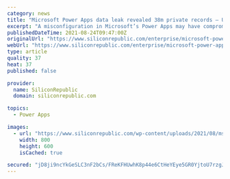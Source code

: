 ```yaml
---
category: news
title: "Microsoft Power Apps data leak revealed 38m private records – UpGuard"
excerpt: "A misconfiguration in Microsoft’s Power Apps may have compromised sensitive Covid-19 and employee info from public and private bodies."
publishedDateTime: 2021-08-24T09:47:00Z
originalUrl: "https://www.siliconrepublic.com/enterprise/microsoft-power-apps-data-leak-misconfiguration-upguard"
webUrl: "https://www.siliconrepublic.com/enterprise/microsoft-power-apps-data-leak-misconfiguration-upguard"
type: article
quality: 37
heat: 37
published: false

provider:
  name: SiliconRepublic
  domain: siliconrepublic.com

topics:
  - Power Apps

images:
  - url: "https://www.siliconrepublic.com/wp-content/uploads/2021/08/mspower.jpeg"
    width: 800
    height: 600
    isCached: true

secured: "jD8ji9ncYkGeSLC3nF2bCs/FReKFHUwhK8p44e6CtHeYEye5GR0YjtoU7rzgJC/sB6LsRQPJFYGCkzBIBoFFl+V0X03ztWl0gr9j3V7Mwcpc/EsEFWq54LEvNLBQ1oeP4X9knF+T6H8JYi7Rg1HYVAHsqdY/2tRtGrB0Ivb5wgAol1s76QdwDOUArpCf1ElbcleiS1dcYA1CQXgVETNvW7ysrWD+Lz3pwPFoaKwS+Yr/yyhN9UiNIwy8Ritilb6Ncr1kR6NBYAcVPzubGpJzXci1RpN8Bor2eoX7Y/fGS/r0cboeuKlY6CpIELNKIZM27LLwZkhUHPrDWL4L565CB0TV2FWJ0HFW9qV4nk0+xVE=;wfc5ZPh7tZgADlC25+1mBw=="
---
```


